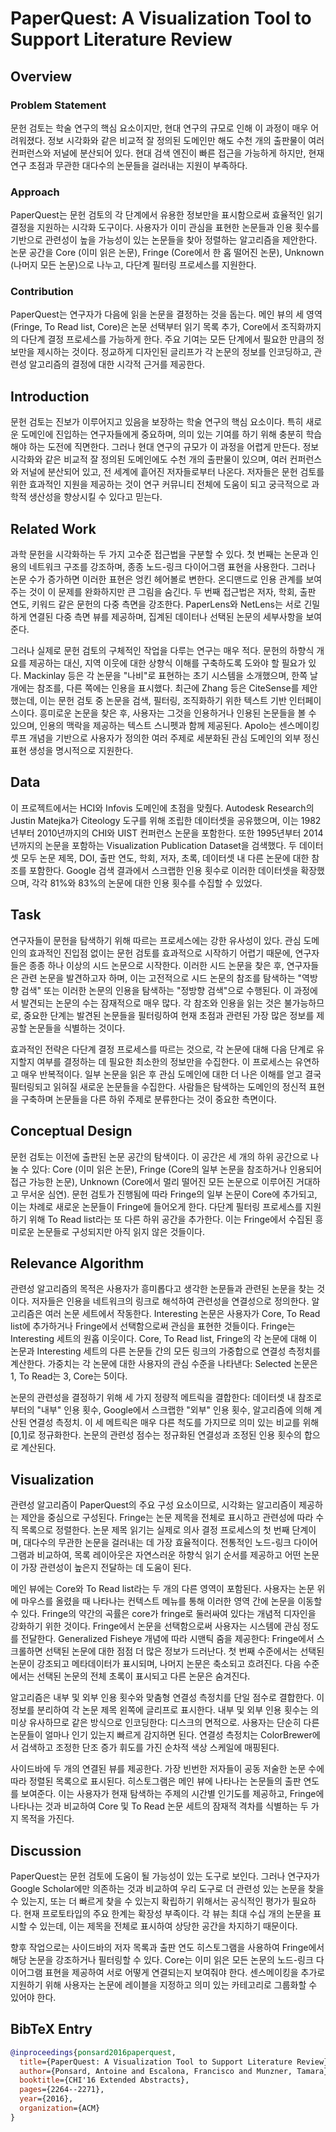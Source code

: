 # PaperQuest: A Visualization Tool to Support Literature Review

## Overview

### Problem Statement
문헌 검토는 학술 연구의 핵심 요소이지만, 현대 연구의 규모로 인해 이 과정이 매우 어려워졌다. 정보 시각화와 같은 비교적 잘 정의된 도메인만 해도 수천 개의 출판물이 여러 컨퍼런스와 저널에 분산되어 있다. 현대 검색 엔진이 빠른 접근을 가능하게 하지만, 현재 연구 초점과 무관한 대다수의 논문들을 걸러내는 지원이 부족하다.

### Approach
PaperQuest는 문헌 검토의 각 단계에서 유용한 정보만을 표시함으로써 효율적인 읽기 결정을 지원하는 시각화 도구이다. 사용자가 이미 관심을 표현한 논문들과 인용 횟수를 기반으로 관련성이 높을 가능성이 있는 논문들을 찾아 정렬하는 알고리즘을 제안한다. 논문 공간을 Core (이미 읽은 논문), Fringe (Core에서 한 홉 떨어진 논문), Unknown (나머지 모든 논문)으로 나누고, 다단계 필터링 프로세스를 지원한다.

### Contribution
PaperQuest는 연구자가 다음에 읽을 논문을 결정하는 것을 돕는다. 메인 뷰의 세 영역(Fringe, To Read list, Core)은 논문 선택부터 읽기 목록 추가, Core에서 조직화까지의 다단계 결정 프로세스를 가능하게 한다. 주요 기여는 모든 단계에서 필요한 만큼의 정보만을 제시하는 것이다. 정교하게 디자인된 글리프가 각 논문의 정보를 인코딩하고, 관련성 알고리즘의 결정에 대한 시각적 근거를 제공한다.

## Introduction
문헌 검토는 진보가 이루어지고 있음을 보장하는 학술 연구의 핵심 요소이다. 특히 새로운 도메인에 진입하는 연구자들에게 중요하며, 의미 있는 기여를 하기 위해 충분히 학습해야 하는 도전에 직면한다. 그러나 현대 연구의 규모가 이 과정을 어렵게 만든다. 정보 시각화와 같은 비교적 잘 정의된 도메인에도 수천 개의 출판물이 있으며, 여러 컨퍼런스와 저널에 분산되어 있고, 전 세계에 흩어진 저자들로부터 나온다. 저자들은 문헌 검토를 위한 효과적인 지원을 제공하는 것이 연구 커뮤니티 전체에 도움이 되고 궁극적으로 과학적 생산성을 향상시킬 수 있다고 믿는다.

## Related Work
과학 문헌을 시각화하는 두 가지 고수준 접근법을 구분할 수 있다. 첫 번째는 논문과 인용의 네트워크 구조를 강조하며, 종종 노드-링크 다이어그램 표현을 사용한다. 그러나 논문 수가 증가하면 이러한 표현은 엉킨 헤어볼로 변한다. 온디맨드로 인용 관계를 보여주는 것이 이 문제를 완화하지만 큰 그림을 숨긴다. 두 번째 접근법은 저자, 학회, 출판 연도, 키워드 같은 문헌의 다중 측면을 강조한다. PaperLens와 NetLens는 서로 긴밀하게 연결된 다중 측면 뷰를 제공하며, 집계된 데이터나 선택된 논문의 세부사항을 보여준다.

그러나 실제로 문헌 검토의 구체적인 작업을 다루는 연구는 매우 적다. 문헌의 하향식 개요를 제공하는 대신, 지역 이웃에 대한 상향식 이해를 구축하도록 도와야 할 필요가 있다. Mackinlay 등은 각 논문을 "나비"로 표현하는 초기 시스템을 소개했으며, 한쪽 날개에는 참조를, 다른 쪽에는 인용을 표시했다. 최근에 Zhang 등은 CiteSense를 제안했는데, 이는 문헌 검토 중 논문을 검색, 필터링, 조직화하기 위한 텍스트 기반 인터페이스이다. 흥미로운 논문을 찾은 후, 사용자는 그것을 인용하거나 인용된 논문들을 볼 수 있으며, 인용의 맥락을 제공하는 텍스트 스니펫과 함께 제공된다. Apolo는 센스메이킹 루프 개념을 기반으로 사용자가 정의한 여러 주제로 세분화된 관심 도메인의 외부 정신 표현 생성을 명시적으로 지원한다.

## Data
이 프로젝트에서는 HCI와 Infovis 도메인에 초점을 맞췄다. Autodesk Research의 Justin Matejka가 Citeology 도구를 위해 조립한 데이터셋을 공유했으며, 이는 1982년부터 2010년까지의 CHI와 UIST 컨퍼런스 논문을 포함한다. 또한 1995년부터 2014년까지의 논문을 포함하는 Visualization Publication Dataset을 검색했다. 두 데이터셋 모두 논문 제목, DOI, 출판 연도, 학회, 저자, 초록, 데이터셋 내 다른 논문에 대한 참조를 포함한다. Google 검색 결과에서 스크랩한 인용 횟수로 이러한 데이터셋을 확장했으며, 각각 81%와 83%의 논문에 대한 인용 횟수를 수집할 수 있었다.

## Task
연구자들이 문헌을 탐색하기 위해 따르는 프로세스에는 강한 유사성이 있다. 관심 도메인의 효과적인 진입점 없이는 문헌 검토를 효과적으로 시작하기 어렵기 때문에, 연구자들은 종종 하나 이상의 시드 논문으로 시작한다. 이러한 시드 논문을 찾은 후, 연구자들은 관련 논문을 발견하고자 하며, 이는 고전적으로 시드 논문의 참조를 탐색하는 "역방향 검색" 또는 이러한 논문의 인용을 탐색하는 "정방향 검색"으로 수행된다. 이 과정에서 발견되는 논문의 수는 잠재적으로 매우 많다. 각 참조와 인용을 읽는 것은 불가능하므로, 중요한 단계는 발견된 논문들을 필터링하여 현재 초점과 관련된 가장 많은 정보를 제공할 논문들을 식별하는 것이다.

효과적인 전략은 다단계 결정 프로세스를 따르는 것으로, 각 논문에 대해 다음 단계로 유지할지 여부를 결정하는 데 필요한 최소한의 정보만을 수집한다. 이 프로세스는 유연하고 매우 반복적이다. 일부 논문을 읽은 후 관심 도메인에 대한 더 나은 이해를 얻고 결국 필터링되고 읽혀질 새로운 논문들을 수집한다. 사람들은 탐색하는 도메인의 정신적 표현을 구축하며 논문들을 다른 하위 주제로 분류한다는 것이 중요한 측면이다.

## Conceptual Design
문헌 검토는 이전에 출판된 논문 공간의 탐색이다. 이 공간은 세 개의 하위 공간으로 나눌 수 있다: Core (이미 읽은 논문), Fringe (Core의 일부 논문을 참조하거나 인용되어 접근 가능한 논문), Unknown (Core에서 멀리 떨어진 모든 논문으로 이루어진 거대하고 무서운 심연). 문헌 검토가 진행됨에 따라 Fringe의 일부 논문이 Core에 추가되고, 이는 차례로 새로운 논문들이 Fringe에 들어오게 한다. 다단계 필터링 프로세스를 지원하기 위해 To Read list라는 또 다른 하위 공간을 추가한다. 이는 Fringe에서 수집된 흥미로운 논문들로 구성되지만 아직 읽지 않은 것들이다.

## Relevance Algorithm
관련성 알고리즘의 목적은 사용자가 흥미롭다고 생각한 논문들과 관련된 논문을 찾는 것이다. 저자들은 인용을 네트워크의 링크로 해석하여 관련성을 연결성으로 정의한다. 알고리즘은 여러 논문 세트에서 작동한다. Interesting 논문은 사용자가 Core, To Read list에 추가하거나 Fringe에서 선택함으로써 관심을 표현한 것들이다. Fringe는 Interesting 세트의 원홉 이웃이다. Core, To Read list, Fringe의 각 논문에 대해 이 논문과 Interesting 세트의 다른 논문들 간의 모든 링크의 가중합으로 연결성 측정치를 계산한다. 가중치는 각 논문에 대한 사용자의 관심 수준을 나타낸다: Selected 논문은 1, To Read는 3, Core는 5이다.

논문의 관련성을 결정하기 위해 세 가지 정량적 메트릭을 결합한다: 데이터셋 내 참조로부터의 "내부" 인용 횟수, Google에서 스크랩한 "외부" 인용 횟수, 알고리즘에 의해 계산된 연결성 측정치. 이 세 메트릭은 매우 다른 척도를 가지므로 의미 있는 비교를 위해 [0,1]로 정규화한다. 논문의 관련성 점수는 정규화된 연결성과 조정된 인용 횟수의 합으로 계산된다.

## Visualization
관련성 알고리즘이 PaperQuest의 주요 구성 요소이므로, 시각화는 알고리즘이 제공하는 제안을 중심으로 구성된다. Fringe는 논문 제목을 전체로 표시하고 관련성에 따라 수직 목록으로 정렬한다. 논문 제목 읽기는 실제로 의사 결정 프로세스의 첫 번째 단계이며, 대다수의 무관한 논문을 걸러내는 데 가장 효율적이다. 전통적인 노드-링크 다이어그램과 비교하여, 목록 레이아웃은 자연스러운 하향식 읽기 순서를 제공하고 어떤 논문이 가장 관련성이 높은지 전달하는 데 도움이 된다.

메인 뷰에는 Core와 To Read list라는 두 개의 다른 영역이 포함된다. 사용자는 논문 위에 마우스를 올렸을 때 나타나는 컨텍스트 메뉴를 통해 이러한 영역 간에 논문을 이동할 수 있다. Fringe의 약간의 곡률은 core가 fringe로 둘러싸여 있다는 개념적 디자인을 강화하기 위한 것이다. Fringe에서 논문을 선택함으로써 사용자는 시스템에 관심 정도를 전달한다. Generalized Fisheye 개념에 따라 시맨틱 줌을 제공한다: Fringe에서 스크롤하면 선택된 논문에 대한 점점 더 많은 정보가 드러난다. 첫 번째 수준에서는 선택된 논문이 강조되고 메타데이터가 표시되며, 나머지 논문은 축소되고 흐려진다. 다음 수준에서는 선택된 논문의 전체 초록이 표시되고 다른 논문은 숨겨진다.

알고리즘은 내부 및 외부 인용 횟수와 맞춤형 연결성 측정치를 단일 점수로 결합한다. 이 정보를 분리하여 각 논문 제목 왼쪽에 글리프로 표시한다. 내부 및 외부 인용 횟수는 의미상 유사하므로 같은 방식으로 인코딩한다: 디스크의 면적으로. 사용자는 단순히 다른 논문들이 얼마나 인기 있는지 빠르게 감지하면 된다. 연결성 측정치는 ColorBrewer에서 검색하고 조정한 단조 증가 휘도를 가진 순차적 색상 스케일에 매핑된다.

사이드바에 두 개의 연결된 뷰를 제공한다. 가장 빈번한 저자들이 공동 저술한 논문 수에 따라 정렬된 목록으로 표시된다. 히스토그램은 메인 뷰에 나타나는 논문들의 출판 연도를 보여준다. 이는 사용자가 현재 탐색하는 주제의 시간별 인기도를 제공하고, Fringe에 나타나는 것과 비교하여 Core 및 To Read 논문 세트의 잠재적 격차를 식별하는 두 가지 목적을 가진다.

## Discussion
PaperQuest는 문헌 검토에 도움이 될 가능성이 있는 도구로 보인다. 그러나 연구자가 Google Scholar에만 의존하는 것과 비교하여 우리 도구로 더 관련성 있는 논문을 찾을 수 있는지, 또는 더 빠르게 찾을 수 있는지 확립하기 위해서는 공식적인 평가가 필요하다. 현재 프로토타입의 주요 한계는 확장성 부족이다. 각 뷰는 최대 수십 개의 논문을 표시할 수 있는데, 이는 제목을 전체로 표시하여 상당한 공간을 차지하기 때문이다.

향후 작업으로는 사이드바의 저자 목록과 출판 연도 히스토그램을 사용하여 Fringe에서 해당 논문을 강조하거나 필터링할 수 있다. Core는 이미 읽은 모든 논문의 노드-링크 다이어그램 표현을 제공하여 서로 어떻게 연결되는지 보여줘야 한다. 센스메이킹을 추가로 지원하기 위해 사용자는 논문에 레이블을 지정하고 의미 있는 카테고리로 그룹화할 수 있어야 한다.

## BibTeX Entry
```bibtex
@inproceedings{ponsard2016paperquest,
  title={PaperQuest: A Visualization Tool to Support Literature Review},
  author={Ponsard, Antoine and Escalona, Francisco and Munzner, Tamara},
  booktitle={CHI'16 Extended Abstracts},
  pages={2264--2271},
  year={2016},
  organization={ACM}
}
```